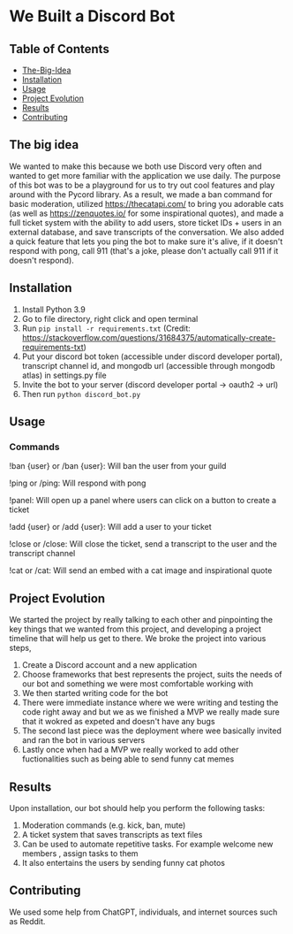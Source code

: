 # We Built a Discord Bot

## Table of Contents

- [The-Big-Idea](#the-big-idea)
- [Installation](#installation)
- [Usage](#usage)
- [Project Evolution](#project-evolution)
- [Results](#results)
- [Contributing](#contributing)


## The big idea
We wanted to make this because we both use Discord very often and wanted to get more familiar with the application we use daily. The purpose of this bot was to be a playground for us to try out cool features and play around with the Pycord library. As a result, we made a ban command for basic moderation, utilized https://thecatapi.com/ to bring you adorable cats (as well as https://zenquotes.io/ for some inspirational quotes), and made a full ticket system with the ability to add users, store ticket IDs + users in an external database, and save transcripts of the conversation. We also added a quick feature that lets you ping the bot to make sure it's alive, if it doesn't respond with pong, call 911 (that's a joke, please don't actually call 911 if it doesn't respond).


## Installation
1. Install Python 3.9 
2. Go to file directory, right click and open terminal
3. Run `pip install -r requirements.txt` (Credit: https://stackoverflow.com/questions/31684375/automatically-create-requirements-txt)
4. Put your discord bot token (accessible under discord developer portal), transcript channel id, and mongodb url (accessible through mongodb atlas) in settings.py file
5. Invite the bot to your server (discord developer portal -> oauth2 -> url)
6. Then run `python discord_bot.py` 

## Usage


### Commands
!ban {user} or /ban {user}: Will ban the user from your guild

!ping or /ping: Will respond with pong

!panel: Will open up a panel where users can click on a button to create a ticket

!add {user} or /add {user}: Will add a user to your ticket

!close or /close: Will close the ticket, send a transcript to the user and the transcript channel

!cat or /cat: Will send an embed with a cat image and inspirational quote


## Project Evolution
We started the project by really talking to each other and pinpointing the key things that we wanted from this project, and developing a project timeline that will help us get to there. We broke the project into various steps,

1. Create a Discord account and a new application
2. Choose frameworks that best represents the project, suits the needs of our bot and something we were most comfortable working with
3. We then started writing code for the bot
4. There were immediate instance where we were writing and testing the code right away and but we as we finished a MVP we really made sure that it wokred as expeted and doesn't have any bugs 
7. The second last piece was the deployment where wee basically invited and ran the bot in various servers
8. Lastly once when had a MVP we really worked to add other fuctionalities such as being able to send funny cat memes 


## Results
Upon installation, our bot should help you perform the following tasks:

1. Moderation commands (e.g. kick, ban, mute)
2. A ticket system that saves transcripts as text files
3. Can be used to automate repetitive tasks. For example welcome new members , assign tasks to them
4. It also entertains the users by sending funny cat photos


## Contributing
We used some help from ChatGPT, individuals, and internet sources such as Reddit.
